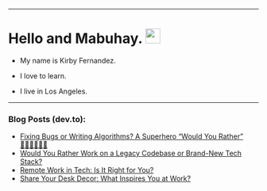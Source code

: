 
<img src="https://komarev.com/ghpvc/?username=kirbygit&style=flat-square&color=blue" alt=""/>

---
<h1>
  Hello and Mabuhay.
  <img src="https://media.giphy.com/media/hvRJCLFzcasrR4ia7z/giphy.gif" width="30px"/>
</h1>

- My name is Kirby Fernandez.

- I love to learn.

- I live in Los Angeles.

---

### Blog Posts (dev.to):
<!-- BLOG-POST-LIST:START -->
- [Fixing Bugs or Writing Algorithms? A Superhero “Would You Rather” 🦸🏻‍♀️💥🦸🏻](https://dev.to/codenewbieteam/fixing-bugs-or-writing-algorithms-a-superhero-would-you-rather-4l9m)
- [Would You Rather Work on a Legacy Codebase or Brand-New Tech Stack?](https://dev.to/codenewbieteam/would-you-rather-work-on-a-legacy-codebase-or-brand-new-tech-stack-3eeb)
- [Remote Work in Tech: Is It Right for You?](https://dev.to/codenewbieteam/remote-work-in-tech-is-it-right-for-you-3j72)
- [Share Your Desk Decor: What Inspires You at Work?](https://dev.to/codenewbieteam/share-your-desk-decor-what-inspires-you-at-work-non)
<!-- BLOG-POST-LIST:END -->

